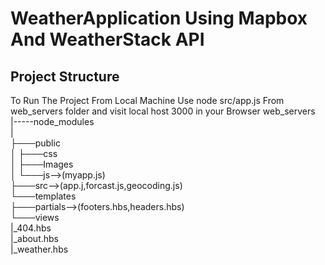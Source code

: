 # WeatherApplication Using Mapbox And WeatherStack API
## Project Structure
To Run The Project From Local Machine Use node src/app.js  From web_servers folder and visit local host 3000 in your Browser
web_servers<br />
      |-----node_modules<br />
      |<br />
      ├───public<br />
      │   ├───css<br />
      │   ├───Images<br />
      │   └───js-->(myapp.js)<br />
      ├───src-->(app.j,forcast.js,geocoding.js)<br />
      └───templates<br />
          ├───partials-->(footers.hbs,headers.hbs)<br />
          └───views<br />
                |_404.hbs<br />
                |_about.hbs<br />
                |_weather.hbs<br />

